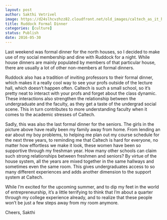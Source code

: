 ```yaml
---
layout: post
author: Sakthi Vetrivel
image: https://d24slhcvzhzz82.cloudfront.net/old_images/caltech_as_it_happens/6a0105349b8251970b01b8d1f11406970c.jpg
title: Ruddock Formal Dinner 
categories: [culture]
status: Publish
date: 2016-05-30
---
```



Last weekend was formal dinner for the north houses, so I decided to make use of my social membership and dine with Ruddock for a night. While house dinners are mainly populated by members of that particular house, there are usually a lot of other non-members at formal dinners.

Ruddock also has a tradition of inviting professors to their formal dinner, which makes it a really cool way to see your profs outside of the lecture hall, which doesn’t happen often. Caltech is such a small school, so it’s pretty neat to interact with your profs and forget about the class dynamic. These interactions also strengthen the relationship between the undergraduate and the faculty, as they get a taste of the undergrad social scene. This in turn contributes to more understanding faculty when it comes to the academic stresses of Caltech.

Sadly, this was also the last formal dinner for the seniors. The girls in the picture above have really been my family away from home. From lending an ear about my boy problems, to helping me plan out my course schedule for the next three years, to reminding me that Caltech is hard for everyone, no matter how effortless we make it look, these women have been so supportive through my freshman year. How many other schools can claim such strong relationships between freshmen and seniors? By virtue of the house system, all the years are mixed together in the same hallways and sometimes even the same room. This gives undergraduates access to so many different experiences and adds another dimension to the support system at Caltech.

While I’m excited for the upcoming summer, and to dip my feet in the world of entrepreneurship, it’s a little terrifying to think that I’m about a quarter through my college experience already, and to realize that these people won’t be just a few steps away from my room anymore.

Cheers,
Sakthi
